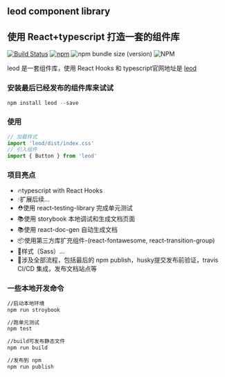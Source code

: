 ## leod component library
## 使用 React+typescript 打造一套的组件库

[![Build Status](https://travis-ci.com/leohai/leod.svg?branch=master)](https://travis-ci.com/leohai/leod)
[![npm](https://img.shields.io/npm/dm/leod)](https://www.npmjs.com/package/leod)
![npm bundle size (version)](https://img.shields.io/bundlephobia/min/leod/0.1.0)
![NPM](https://img.shields.io/npm/l/leod)

leod 是一套组件库，使用 React Hooks 和 typescript官网地址是
[leod](https://leohai.github.io/leod/)


### 安装最后已经发布的组件库来试试

~~~javascript
npm install leod --save
~~~

### 使用

~~~javascript
// 加载样式
import 'leod/dist/index.css'
// 引入组件
import { Button } from 'leod'
~~~

### 项目亮点

* 🔥typescript with React Hooks
* 💧扩展后续...
* ⛑️使用 react-testing-library 完成单元测试
* 📚使用 storybook 本地调试和生成文档页面
* 📚使用 react-doc-gen 自动生成文档
* 📦使用第三方库扩充组件-(react-fontawesome, react-transition-group)
* 🌹样式（Sass）...
* 🎉涉及全部流程，包括最后的 npm publish，husky提交发布前验证，travis CI/CD 集成，发布文档站点等

### 一些本地开发命令

~~~bash
//启动本地环境
npm run stroybook

//跑单元测试
npm test

//build可发布静态文件
npm run build

//发布到 npm
npm run publish
~~~